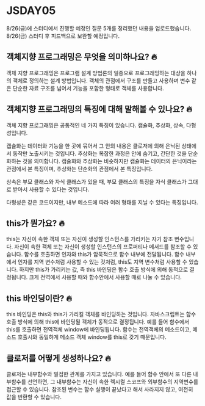 # JSDAY05

8/26(금)에 스터디에서 진행할 예정인 질문 5개를 정리했던 내용을 업로드했습니다.
8/26(금) 스터디 후 피드백으로 보완할 예정입니다.

## 객체지향 프로그래밍은 무엇을 의미하나요? 🔥

객체 지향 프로그래밍은 프로그램 설계 방법론의 일종으로 프로그래밍하는 대상을 하나의 객체로 정의하는 설계 방법입니다. 객체의 관점에서 구조를 만들고 사용하며 변수 같은 단순한 자료 구조를 넘어서 기능을 포함한 형태로 객체를 사용합니다.

## 객체지향 프로그래밍의 특징에 대해 말해볼 수 있나요? 🔥

객체 지향 프로그래밍은 공통적인 네 가지 특징이 있습니다. 캡슐화, 추상화, 상속, 다형성입니다.

캡슐화는 데이터와 기능을 한 곳에 묶어서 그 안의 내용은 클로저에 의해 은닉된 상태에서 동작만 노출시키는 것입니다. 추상화는 복잡한 과정은 안에 숨기고, 간단한 것을 단순화하는 것을 의미합니다.
캡슐화와 추상화는 비슷하지만 캡슐화는 데이터의 은닉이라는 관점에서 본 특징이며, 추상화는 단순화의 관점에서 본 특징입니다.

상속은 부모 클래스와 자식 클래스가 있을 때, 부모 클래스의 특징을 자식 클래스가 그대로 받아서 사용할 수 있다는 것입니다.

다형성은 같은 코드이지만, 내부 메소드에 따라 여러 형태를 지닐 수 있다는 특징입니다.

## this가 뭔가요? 🔥

this는 자신이 속한 객체 또는 자신이 생성할 인스턴스를 가리키는 자기 참조 변수입니다. 자신이 속한 객체 또는 자신이 생성할 인스턴스의 프로퍼티나 메서드를 참조할 수 있습니다.
함수를 호출하면 인자와 this가 암묵적으로 함수 내부에 전달됩니다. 함수 내부에서 인자를 지역 변수처럼 사용할 수 있는 것처럼, this도 지역 변수처럼 사용할 수 있습니다. 하지만 this가 가리키는 값, 즉 this 바인딩은 함수 호출 방식에 의해 동적으로 결정됩니다. 크게 전역에서 사용할 때와 함수안에서 사용할 때로 나눌 수 있습니다.

## this 바인딩이란? 🔥

this 바인딩은 this와 this가 가리킬 객체를 바인딩하는 것입니다. 자바스크립트는 함수 호출 방식에 의해 this에 바인딩될 객체가 동적으로 결정됩니다. 예를 들어 함수에서 this를 호출하면 전역객체 window에 바인딩됩니다. 함수는 전역객체의 메소드이고, 메소드 호출시와 동일하게 메소드 객체 window를 this로 갖기 때문입니다.

## 클로저를 어떻게 생성하나요? 🔥

클로저는 내부함수와 밀접한 관계를 가지고 있습니다. 예를 들어 함수 안에서 또 다른 내부함수를 선언하면, 그 내부함수는 자신이 속한 렉시컬 스코프와 외부함수의 지역변수를 접근할 수 있습니다. 참조된 변수는 함수 실행이 끝났다고 해서 사라지지 않고, 여전히 값을 반환할 수 있습니다.
